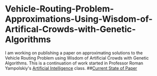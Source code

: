 # Vehicle-Routing-Problem-Approximations-Using-Wisdom-of-Artifical-Crowds-with-Genetic-Algorithms
I am working on publishing a paper on approximating solutions to the Vehicle Routing Problem using Wisdom of Artificial Crowds with Genetic Algorithms.  This is a continuation of work started in Professor Roman Yampolskiy's [Artificial Intelligence](https://github.com/jtcass01/AI) class.
##[Current State of Paper](https://github.com/jtcass01/Vehicle-Routing-Problem-Approximations-Using-Wisdom-of-Artifical-Crowds-with-Genetic-Algorithms/blob/master/IEEE_VRP_Approximations_Using_WoAC_With_GA.pdf)
